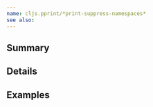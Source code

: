 ```yaml
---
name: cljs.pprint/*print-suppress-namespaces*
see also:
---
```


## Summary

## Details

## Examples
